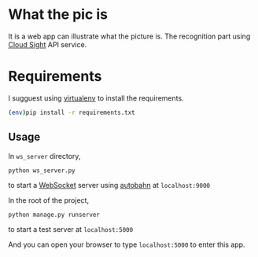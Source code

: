 # What the pic is

It is a web app can illustrate what the picture is. The recognition part using [Cloud Sight](http://cloudsightapi.com/) API service.

# Requirements

I sugguest using [virtualenv](https://github.com/pypa/virtualenv) to install the requirements.

``` bash
(env)pip install -r requirements.txt
```

## Usage

In `ws_server` directory,

``` bash
python ws_server.py
```

to start a [WebSocket](https://zh.wikipedia.org/wiki/WebSocket) server using [autobahn](http://autobahn.ws/python/index.html) at `localhost:9000`

In the root of the project,

``` shell
python manage.py runserver
```

to start a test server at `localhost:5000`

And you can open your browser to type `localhost:5000` to enter this app.
